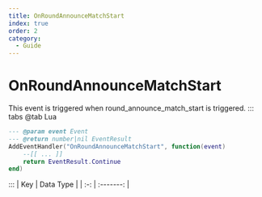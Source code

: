 ```yaml
---
title: OnRoundAnnounceMatchStart
index: true
order: 2
category:
  - Guide
---
```


# OnRoundAnnounceMatchStart
This event is triggered when round_announce_match_start is triggered.
::: tabs
@tab Lua
```lua
--- @param event Event
--- @return number|nil EventResult
AddEventHandler("OnRoundAnnounceMatchStart", function(event)
    --[[ ... ]]
    return EventResult.Continue
end)
```

:::
| Key | Data Type |
| :-: | :-------: |